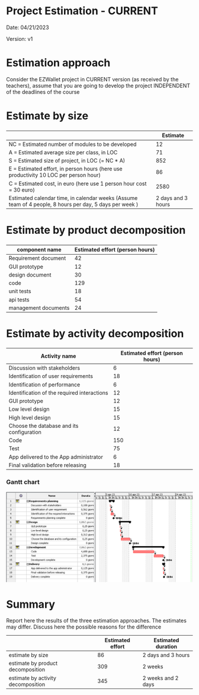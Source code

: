 # Project Estimation - CURRENT
Date: 04/21/2023

Version: v1


# Estimation approach
Consider the EZWallet  project in CURRENT version (as received by the teachers), assume that you are going to develop the project INDEPENDENT of the deadlines of the course
# Estimate by size


### 
|             | Estimate                        |             
| ----------- | ------------------------------- |  
| NC =  Estimated number of modules to be developed   |             12                |             
|  A = Estimated average size per class, in LOC    |71   |                            | 
| S = Estimated size of project, in LOC (= NC * A) | 852  |
| E = Estimated effort, in person hours (here use productivity 10 LOC per person hour)  |        86                |   
| C = Estimated cost, in euro (here use 1 person hour cost = 30 euro) | 2580 | 
| Estimated calendar time, in calendar weeks (Assume team of 4 people, 8 hours per day, 5 days per week ) |        2 days   and 3 hours         |               

# Estimate by product decomposition
### 
|         component name    | Estimated effort (person hours)   |             
| ----------- | ------------------------------- | 
| Requirement document    | 42 |
| GUI prototype | 12 |
| design document | 30 |
| code | 129 |
| unit tests | 18 |
| api tests | 54 |
| management documents  | 24 |



# Estimate by activity decomposition
### 

|         Activity name    | Estimated effort (person hours)   |             
| ----------- | ------------------------------- | 
| Discussion with stakeholders| 6 |
| Identification of user requirements | 18 |
| Identification  of performance | 6 |
| Identification of the required interactions| 12 |
| GUI prototype | 12 |
| Low level design | 15 |
| High level design | 15 |
| Choose the database and its configuration | 12 |
| Code | 150 |
| Test  | 75 |
| App delivered to the App administrator | 6 |
| Final validation before releasing | 18 |

### Gantt chart

![ alt text for screen readers]( ./img/Gantt_Estimation_V1.png "Gantt chart")

# Summary

Report here the results of the three estimation approaches. The  estimates may differ. Discuss here the possible reasons for the difference

|             | Estimated effort                        |   Estimated duration |          
| ----------- | ------------------------------- | ---------------|
| estimate by size |  86 | 2 days and 3 hours|
| estimate by product decomposition | 309 |  2 weeks | 
| estimate by activity decomposition | 345 | 2 weeks and 2 days  |




